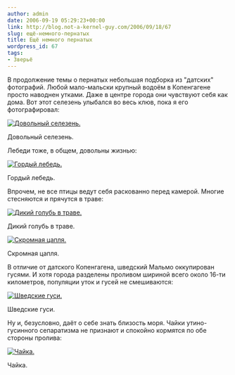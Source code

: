 ```yaml
---
author: admin
date: 2006-09-19 05:29:23+00:00
link: http://blog.not-a-kernel-guy.com/2006/09/18/67
slug: ещё-немного-пернатых
title: Ещё немного пернатых
wordpress_id: 67
tags:
- Зверьё
---
```


В продолжение темы о пернатых небольшая подборка из "датских" фотографий. Любой мало-мальски крупный водоём в Копенгагене просто наводнен утками. Даже в центре города они чувствуют себя как дома. Вот этот селезень улыбался во весь клюв, пока я его фотографировал:

[![Довольный селезень.](/2006/09/IMG_0480.thumbnail.jpg)](/2006/09/IMG_0480.jpg)

Довольный селезень.

Лебеди тоже, в общем, довольны жизнью:

[![Гордый лебедь.](/2006/09/IMG_0505.thumbnail.jpg)](/2006/09/IMG_0505.jpg)

Гордый лебедь.

Впрочем, не все птицы ведут себя раскованно перед камерой. Многие стесняются и прячутся в траве:

[![Дикий голубь в траве.](/2006/09/IMG_0102.thumbnail.jpg)](/2006/09/IMG_0102.jpg)

Дикий голубь в траве.

[![Скромная цапля.](/2006/09/IMG_0119.thumbnail.jpg)](/2006/09/IMG_0119.jpg)

Скромная цапля.

В отличие от датского Копенгагена, шведский Мальмо оккупирован гусями. И хотя города разделены проливом шириной всего около 16-ти километров, популяции уток и гусей не смешиваются:

[![Шведские гуси.](/2006/09/IMG_0260.thumbnail.jpg)](/2006/09/IMG_0260.jpg)

Шведские гуси.

Ну и, безусловно, даёт о себе знать близость моря. Чайки утино-гусинного сепаратизма не признают и спокойно кормятся по обе стороны пролива:

[![Чайка.](/2006/09/IMG_0512.thumbnail.jpg)](/2006/09/IMG_0512.jpg)

Чайка.
